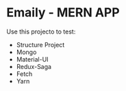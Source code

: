 # Emaily - MERN APP

Use this projecto to test:

* Structure Project
* Mongo
* Material-UI
* Redux-Saga
* Fetch
* Yarn

